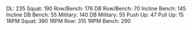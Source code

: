 DL: 235
 Squat: 190
 Row/Bench: 176
 DB Row/Bench: 70
 Incline Bench: 145
 Incline DB Bench: 55
 Military: 140
 DB Military: 55
 Push Up: 47
 Pull Up: 15
 1RPM Squat: 390
 1RPM Row: 315
 1RPM Bench: 290

